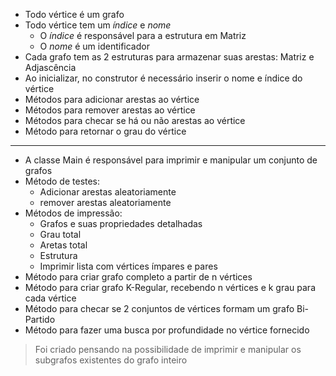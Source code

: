 - Todo vértice é um grafo
- Todo vértice tem um *índice* e *nome*
  - O *índice* é responsável para a estrutura em Matriz
  - O *nome* é um identificador
- Cada grafo tem as 2 estruturas para armazenar suas arestas: Matriz e Adjascência
- Ao inicializar, no construtor é necessário inserir o nome e índice do vértice
- Métodos para adicionar arestas ao vértice
- Métodos para remover arestas ao vértice
- Métodos para checar se há ou não arestas ao vértice
- Método para retornar o grau do vértice

---

- A classe Main é responsável para imprimir e manipular um conjunto de grafos
- Método de testes:
  - Adicionar arestas aleatoriamente
  - remover arestas aleatoriamente
- Métodos de impressão:
  - Grafos e suas propriedades detalhadas
  - Grau total 
  - Aretas total
  - Estrutura
  - Imprimir lista com vértices ímpares e pares
- Método para criar grafo completo a partir de n vértices
- Método para criar grafo K-Regular, recebendo n vértices e k grau para cada vértice
- Método para checar se 2 conjuntos de vértices formam um grafo Bi-Partido
- Método para fazer uma busca por profundidade no vértice fornecido
  

> Foi criado pensando na possibilidade de imprimir e manipular os subgrafos existentes do grafo inteiro